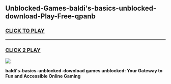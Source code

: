 
## Unblocked-Games-baldi's-basics-unblocked-download-Play-Free-qpanb
<h3>
<a href="https://premium76.site?title=baldi's-basics-unblocked-download&ref=17A">CLICK TO PLAY</a></h3>
<hr>

<h3>
<a href="https://premium76.site?title=baldi's-basics-unblocked-download&ref=17A">CLICK 2 PLAY</a>
  
</h3>

<a href="https://premium76.site?title=baldi's-basics-unblocked-download&ref=17A"><img src="https://clearcache.store/games.png"></a>


**baldi's-basics-unblocked-download games unblocked: Your Gateway to Fun and Accessible Online Gaming**

